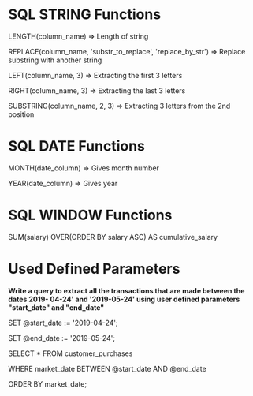 # SQL STRING Functions

LENGTH(column_name) => Length of string

REPLACE(column_name, 'substr_to_replace', 'replace_by_str') => Replace substring with another string

LEFT(column_name, 3) => Extracting the first 3 letters

RIGHT(column_name, 3) => Extracting the last 3 letters

SUBSTRING(column_name, 2, 3) => Extracting 3 letters from the 2nd position

# SQL DATE Functions

MONTH(date_column) => Gives month number

YEAR(date_column) => Gives year

# SQL WINDOW Functions

SUM(salary) OVER(ORDER BY salary ASC) AS cumulative_salary

# Used Defined Parameters

**Write a query to extract all the transactions that are made between the dates 2019- 04-24' and '2019-05-24' using user defined parameters "start_date" and "end_date"**

SET @start_date := '2019-04-24';

SET @end_date := '2019-05-24';

SELECT * FROM customer_purchases

WHERE market_date BETWEEN @start_date AND @end_date

ORDER BY market_date;